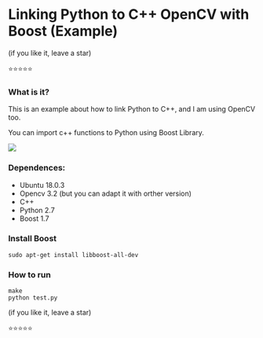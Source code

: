 # Linking Python to C++ OpenCV with Boost (Example)

(if you like it, leave a star)

:star::star::star::star::star: 

### What is it?

This is an example about how to link Python to C++, and I am using OpenCV too.

You can import c++ functions to Python using Boost Library.
 
![](https://github.com/RonnyldoSilva/Python-using-C-Plus-Plus-OpenCV/blob/master/overView.png)

### Dependences: 

* Ubuntu 18.0.3
* Opencv 3.2 (but you can adapt it with orther version)
* C++
* Python 2.7
* Boost 1.7

### Install Boost

```
sudo apt-get install libboost-all-dev
```

### How to run

```
make
python test.py
```

(if you like it, leave a star)

:star::star::star::star::star: 
